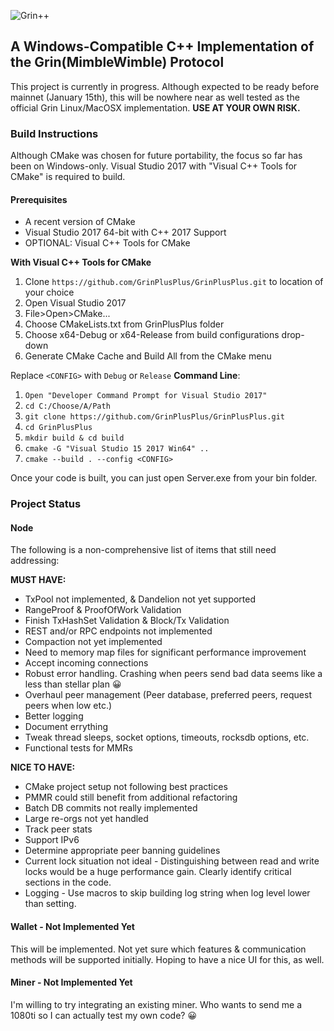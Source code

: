 ![Grin++](https://github.com/GrinPlusPlus/GrinPlusPlus/blob/master/Logo.png "Grin++")
## A Windows-Compatible C++ Implementation of the Grin(MimbleWimble) Protocol

This project is currently in progress. Although expected to be ready before mainnet (January 15th), this will be nowhere near as well tested as the official Grin Linux/MacOSX implementation. **USE AT YOUR OWN RISK.**

### Build Instructions

Although CMake was chosen for future portability, the focus so far has been on Windows-only. Visual Studio 2017 with "Visual C++ Tools for CMake" is required to build.

#### Prerequisites
* A recent version of CMake
* Visual Studio 2017 64-bit with C++ 2017 Support
* OPTIONAL: Visual C++ Tools for CMake

**With Visual C++ Tools for CMake**
1. Clone `https://github.com/GrinPlusPlus/GrinPlusPlus.git` to location of your choice
2. Open Visual Studio 2017
3. File>Open>CMake...
4. Choose CMakeLists.txt from GrinPlusPlus folder
5. Choose x64-Debug or x64-Release from build configurations drop-down
6. Generate CMake Cache and Build All from the CMake menu

Replace `<CONFIG>` with `Debug` or `Release`
**Command Line**:
1. ```Open "Developer Command Prompt for Visual Studio 2017"```
2. ```cd C:/Choose/A/Path```
3. ```git clone https://github.com/GrinPlusPlus/GrinPlusPlus.git```
4. ```cd GrinPlusPlus```
5. ```mkdir build & cd build```
6. ```cmake -G "Visual Studio 15 2017 Win64" ..```
7. ```cmake --build . --config <CONFIG>```

Once your code is built, you can just open Server.exe from your bin folder.

### Project Status
#### Node
The following is a non-comprehensive list of items that still need addressing:

**MUST HAVE:**
* TxPool not implemented, & Dandelion not yet supported
* RangeProof & ProofOfWork Validation
* Finish TxHashSet Validation & Block/Tx Validation
* REST and/or RPC endpoints not implemented
* Compaction not yet implemented
* Need to memory map files for significant performance improvement
* Accept incoming connections
* Robust error handling. Crashing when peers send bad data seems like a less than stellar plan :grinning:
* Overhaul peer management (Peer database, preferred peers, request peers when low etc.)
* Better logging
* Document errything
* Tweak thread sleeps, socket options, timeouts, rocksdb options, etc.
* Functional tests for MMRs

**NICE TO HAVE:**
* CMake project setup not following best practices
* PMMR could still benefit from additional refactoring
* Batch DB commits not really implemented
* Large re-orgs not yet handled
* Track peer stats
* Support IPv6
* Determine appropriate peer banning guidelines
* Current lock situation not ideal - Distinguishing between read and write locks would be a huge performance gain. Clearly identify critical sections in the code.
* Logging - Use macros to skip building log string when log level lower than setting.

#### Wallet - Not Implemented Yet
This will be implemented. Not yet sure which features & communication methods will be supported initially. Hoping to have a nice UI for this, as well.

#### Miner - Not Implemented Yet
I'm willing to try integrating an existing miner. Who wants to send me a 1080ti so I can actually test my own code? :grinning:
